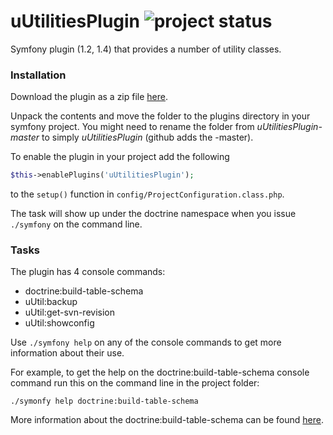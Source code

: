 # uUtilitiesPlugin ![project status](http://stillmaintained.com/hglattergotz/uUtilitiesPlugin.png) #

Symfony plugin (1.2, 1.4) that provides a number of utility classes.

### Installation

Download the plugin as a zip file [here](https://github.com/hglattergotz/uUtilitiesPlugin/archive/master.zip).

Unpack the contents and move the folder to the plugins directory in your symfony
project. You might need to rename the folder from *uUtilitiesPlugin-master* to
simply *uUtilitiesPlugin* (github adds the -master).

To enable the plugin in your project add the following

```php
$this->enablePlugins('uUtilitiesPlugin');
```

to the ```setup()``` function in ```config/ProjectConfiguration.class.php```.

The task will show up under the doctrine namespace when you issue ```./symfony``` on
the command line.

### Tasks

The plugin has 4 console commands:

 * doctrine:build-table-schema
 * uUtil:backup
 * uUtil:get-svn-revision
 * uUtil:showconfig

Use ```./symfony help``` on any of the console commands to get more information
about their use.

For example, to get the help on the doctrine:build-table-schema console command
run this on the command line in the project folder:

```
./symonfy help doctrine:build-table-schema
```

More information about the doctrine:build-table-schema can be found <a href="http://glatter-gotz.com/blog/2012/07/16/symfony-doctrine-build-schema-for-a-single-table">here</a>.
